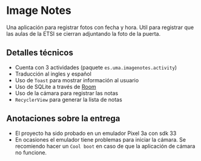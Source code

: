 # Image Notes

Una aplicación para registrar fotos con fecha y hora. Util para registrar que las
aulas de la ETSI se cierran adjuntando la foto de la puerta.

## Detalles técnicos

- Cuenta con 3 actividades (paquete `es.uma.imagenotes.activity`)
- Traducción al ingles y español
- Uso de `Toast` para mostrar información al usuario
- Uso de SQLite a través de [Room](https://developer.android.com/training/data-storage/room#java)
- Uso de la cámara para registrar las notas
- `RecyclerView` para generar la lista de notas

## Anotaciones sobre la entrega

- El proyecto ha sido probado en un emulador Pixel 3a con sdk 33
- En ocasiones el emulador tiene problemas para iniciar la cámara. Se recomiendo hacer
  un `Cool boot` en caso de que la aplicación de cámara no funcione. 
